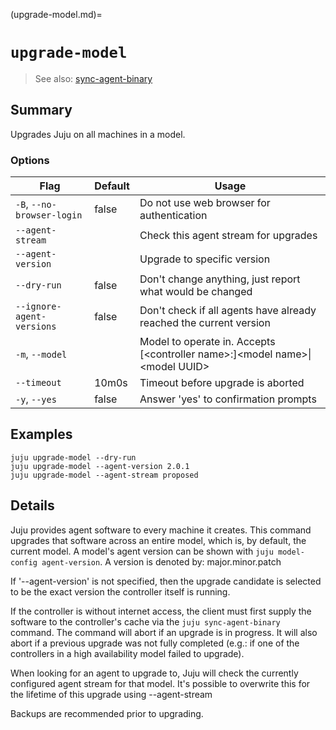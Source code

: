 (upgrade-model.md)=
# `upgrade-model`
> See also: [sync-agent-binary](#sync-agent-binary)

## Summary
Upgrades Juju on all machines in a model.

### Options
| Flag | Default | Usage |
| --- | --- | --- |
| `-B`, `--no-browser-login` | false | Do not use web browser for authentication |
| `--agent-stream` |  | Check this agent stream for upgrades |
| `--agent-version` |  | Upgrade to specific version |
| `--dry-run` | false | Don't change anything, just report what would be changed |
| `--ignore-agent-versions` | false | Don't check if all agents have already reached the current version |
| `-m`, `--model` |  | Model to operate in. Accepts [&lt;controller name&gt;:]&lt;model name&gt;&#x7c;&lt;model UUID&gt; |
| `--timeout` | 10m0s | Timeout before upgrade is aborted |
| `-y`, `--yes` | false | Answer 'yes' to confirmation prompts |

## Examples

    juju upgrade-model --dry-run
    juju upgrade-model --agent-version 2.0.1
    juju upgrade-model --agent-stream proposed


## Details
Juju provides agent software to every machine it creates. This command
upgrades that software across an entire model, which is, by default, the
current model.
A model's agent version can be shown with `juju model-config agent-version`.
A version is denoted by: major.minor.patch

If '--agent-version' is not specified, then the upgrade candidate is
selected to be the exact version the controller itself is running.

If the controller is without internet access, the client must first supply
the software to the controller's cache via the `juju sync-agent-binary` command.
The command will abort if an upgrade is in progress. It will also abort if
a previous upgrade was not fully completed (e.g.: if one of the
controllers in a high availability model failed to upgrade).

When looking for an agent to upgrade to, Juju will check the currently
configured agent stream for that model. It's possible to overwrite this for
the lifetime of this upgrade using --agent-stream

Backups are recommended prior to upgrading.